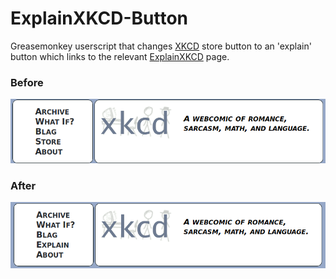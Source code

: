 # ExplainXKCD-Button
Greasemonkey userscript that changes [XKCD](https://www.xkcd.com/) store button to an 'explain' button which links to the relevant [ExplainXKCD](https://www.explainxkcd.com/wiki/index.php/Main_Page) page.

### Before
![Before userscript](https://raw.githubusercontent.com/David-Hickey/ExplainXKCD-Button/master/images/before.png)

### After
![After userscript](https://raw.githubusercontent.com/David-Hickey/ExplainXKCD-Button/master/images/after.png)
